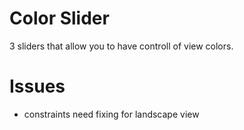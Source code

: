 # Color Slider
3 sliders that allow you to have controll of view colors.



# Issues
* constraints need fixing for landscape view
